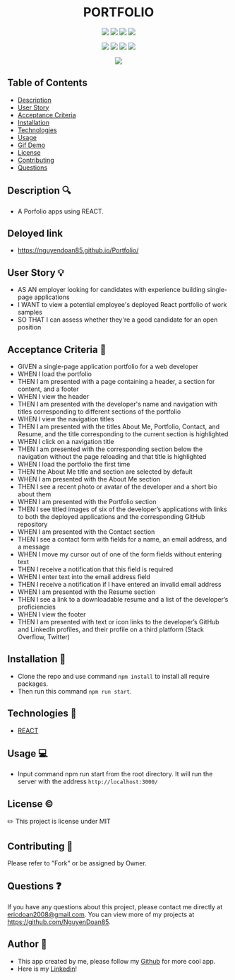 <h1 align="center">PORTFOLIO</h1>

<p align="center">
    <img src="https://img.shields.io/github/repo-size/NguyenDoan85/Portfolio"/>
    <img src="https://img.shields.io/github/languages/top/NguyenDoan85/Portfolio"/>
    <img src="https://img.shields.io/github/issues/NguyenDoan85/Portfolio"/>
    <img src="https://img.shields.io/github/last-commit/NguyenDoan85/Portfolio"/>
    </a>
</p>

<p align="center">
    <img src="https://img.shields.io/badge/Javascript-yellow" />
    <img src="https://img.shields.io/badge/REACT-blue"  />
    <img src="https://img.shields.io/badge/HTML-lightgrey" />
    <img src="https://img.shields.io/badge/CSS-orange" />
</p>

<p align="center">
    <img src="http://img.shields.io/badge/license-MIT-blue.svg"/>
</p>

## Table of Contents

- [Description](#description-🔍)
- [User Story](#user-story-💡)
- [Acceptance Criteria](#acceptance-criteria-🎯)
- [Installation](#installation-💾)
- [Technologies](#technologies-🔧)
- [Usage](#usage-💻)
- [Gif Demo](#Gif-Demo-🎞️)
- [License](#license-©️)
- [Contributing](#contributing-🧩)
- [Questions](#questions-❓)


## Description 🔍

- A Porfolio apps using REACT.

## Deloyed link 
- https://nguyendoan85.github.io/Portfolio/

## User Story 💡

- AS AN employer looking for candidates with experience building single-page applications
- I WANT to view a potential employee's deployed React portfolio of work samples
- SO THAT I can assess whether they're a good candidate for an open position

## Acceptance Criteria 🎯

- GIVEN a single-page application portfolio for a web developer
- WHEN I load the portfolio
- THEN I am presented with a page containing a header, a section for content, and a footer
- WHEN I view the header
- THEN I am presented with the developer's name and navigation with titles corresponding to different sections of the portfolio
- WHEN I view the navigation titles
- THEN I am presented with the titles About Me, Portfolio, Contact, and Resume, and the title corresponding to the current section is highlighted
- WHEN I click on a navigation title
- THEN I am presented with the corresponding section below the navigation without the page reloading and that title is highlighted
- WHEN I load the portfolio the first time
- THEN the About Me title and section are selected by default
- WHEN I am presented with the About Me section
- THEN I see a recent photo or avatar of the developer and a short bio about them
- WHEN I am presented with the Portfolio section
- THEN I see titled images of six of the developer’s applications with links to both the deployed applications and the corresponding GitHub repository
- WHEN I am presented with the Contact section
- THEN I see a contact form with fields for a name, an email address, and a message
- WHEN I move my cursor out of one of the form fields without entering text
- THEN I receive a notification that this field is required
- WHEN I enter text into the email address field
- THEN I receive a notification if I have entered an invalid email address
- WHEN I am presented with the Resume section
- THEN I see a link to a downloadable resume and a list of the developer’s proficiencies
- WHEN I view the footer
- THEN I am presented with text or icon links to the developer’s GitHub and LinkedIn profiles, and their profile on a third platform (Stack Overflow, Twitter) 

## Installation 💾
- Clone the repo and use command `npm install` to install all require packages.
- Then run this command `npm run start`.

## Technologies 🔧
- [REACT](https://reactjs.org/docs/getting-started.html)


## Usage 💻

- Input command npm run start from the root directory. It will run the server with the address `http://localhost:3000/`

## License ©️
✏️ This project is license under MIT

## Contributing 🧩

Please refer to "Fork" or be assigned by Owner.

## Questions ❓

If you have any questions about this project, please contact me directly at ericdoan2008@gmail.com. You can view more of my projects at https://github.com/NguyenDoan85.

## Author 🎊

- This app created by me, please follow my [Github](https://github.com/NguyenDoan85) for more cool app. 
- Here is my [Linkedin](https://www.linkedin.com/in/eric-doan-80547b86/)!